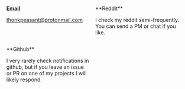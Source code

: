 <style>
.indexentry {
	margin: 14px 7px 0px;
	display: block;
	float: left;
	min-height: 80px;
	width: 90%;
}
@media screen and (min-width: 800px) {
	.indexentry {
	width: 45%
	}
}
</style>
<a href=mailto:thonkpeasant@protonmail.com><div class=indexentry>
**Email**

thonkpeasant@protonmail.com
</div></a>
<a href=https://www.reddit.com/user/shmalebx9><div class=indexentry>
**Reddit**

I check my reddit semi-frequently. You can send a PM or chat if you like.
</div></a>
<a href=https://github.com/shmalebx9><div class=indexentry>
**Github**

I very rarely check notifications in github, but if you leave an issue or PR on one of my projects I will likely respond.
</div></a>
